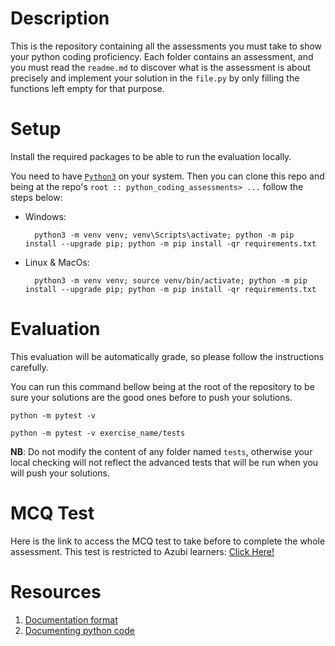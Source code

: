 # Description
This is the repository containing all the assessments you must take to show your python coding proficiency. Each folder contains an assessment, and you must read the `readme.md` to discover what is the assessment is about precisely and implement your solution in the `file.py` by only filling the functions left empty for that purpose.

# Setup
Install the required packages to be able to run the evaluation locally.

You need to have [`Python3`](https://www.python.org/) on your system. Then you can clone this repo and being at the repo's `root :: python_coding_assessments> ...`  follow the steps below:

- Windows:
        
        python3 -m venv venv; venv\Scripts\activate; python -m pip install --upgrade pip; python -m pip install -qr requirements.txt  

- Linux & MacOs:
        
        python3 -m venv venv; source venv/bin/activate; python -m pip install --upgrade pip; python -m pip install -qr requirements.txt  
<!-- 
```command
python -m pip install -qr requirements.txt
``` -->


# Evaluation
This evaluation will be automatically grade, so please follow the instructions carefully. 

You can run this command bellow being at the root of the repository to be sure your solutions are the good ones before to push your solutions.
```command
python -m pytest -v
```

```command
python -m pytest -v exercise_name/tests
```

**NB**: Do not modify the content of any folder named `tests`, otherwise your local checking will not reflect the advanced tests that will be run when you will push your solutions.

# MCQ Test
Here is the link to access the MCQ test to take before to complete the whole assessment. This test is restricted to Azubi learners: [Click Here!](https://forms.office.com/r/ZHD623QXcs)

# Resources
1. [Documentation format](https://numpydoc.readthedocs.io/en/latest/format.html)
1. [Documenting python code](https://realpython.com/documenting-python-code/)